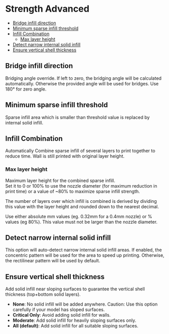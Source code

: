 # Strength Advanced

- [Bridge infill direction](#bridge-infill-direction)
- [Minimum sparse infill threshold](#minimum-sparse-infill-threshold)
- [Infill Combination](#infill-combination)
  - [Max layer height](#max-layer-height)
- [Detect narrow internal solid infill](#detect-narrow-internal-solid-infill)
- [Ensure vertical shell thickness](#ensure-vertical-shell-thickness)

## Bridge infill direction

Bridging angle override. If left to zero, the bridging angle will be calculated automatically. Otherwise the provided angle will be used for bridges. Use 180° for zero angle.

## Minimum sparse infill threshold

Sparse infill area which is smaller than threshold value is replaced by internal solid infill.

## Infill Combination

Automatically Combine sparse infill of several layers to print together to reduce time. Wall is still printed with original layer height.

### Max layer height

Maximum layer height for the combined sparse infill.  
Set it to 0 or 100% to use the nozzle diameter (for maximum reduction in print time) or a value of ~80% to maximize sparse infill strength.

The number of layers over which infill is combined is derived by dividing this value with the layer height and rounded down to the nearest decimal.

Use either absolute mm values (eg. 0.32mm for a 0.4mm nozzle) or % values (eg 80%). This value must not be larger than the nozzle diameter.

## Detect narrow internal solid infill

This option will auto-detect narrow internal solid infill areas. If enabled, the concentric pattern will be used for the area to speed up printing. Otherwise, the rectilinear pattern will be used by default.

## Ensure vertical shell thickness

Add solid infill near sloping surfaces to guarantee the vertical shell thickness (top+bottom solid layers).

- **None**: No solid infill will be added anywhere. Caution: Use this option carefully if your model has sloped surfaces.
- **Critical Only**: Avoid adding solid infill for walls.
- **Moderate**: Add solid infill for heavily sloping surfaces only.
- **All (default)**: Add solid infill for all suitable sloping surfaces.
